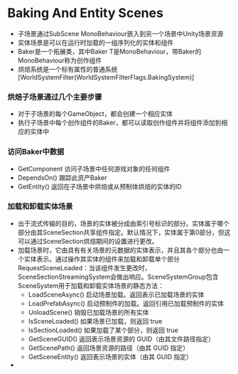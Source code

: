 # Baking And Entity Scenes

- 子场景通过SubScene MonoBehaviour嵌入到另一个场景中Unity场景资源
- 实体场景是可以在运行时加载的一组序列化的实体和组件
- Baker是一个拓展类，其中Baker<T> T是MonoBehaviour，带Baker的MonoBehaviour称为创作组件
- 烘焙系统是一个标有属性的普通系统[WorldSystemFilter(WorldSystemFilterFlags.BakingSystem)]

### 烘焙子场景通过几个主要步骤
- 对于子场景的每个GameObject，都会创建一个相应实体
- 执行子场景中每个创作组件的Baker，都可以读取创作组件并将组件添加到相应的实体中

### 访问Baker中数据
- GetComponent<T> 访问子场景中任何游戏对象的任何组件
- DependsOn() 跟踪此资产Baker
- GetEntity() 返回在子场景中烘焙或从预制体烘焙的实体的ID

### 加载和卸载实体场景
- 出于流式传输的目的，场景的实体被分成由索引号标识的部分。实体属于哪个部分由其SceneSection共享组件指定。默认情况下，实体属于第0部分，但这可以通过SceneSection烘焙期间的设置进行更改。
- 加载场景时，它由具有有关场景的元数据的实体表示，并且其各个部分也由一个实体表示。通过操作其实体的组件来加载和卸载单个部分RequestSceneLoaded：当该组件发生更改时，SceneSectionStreamingSystem会做出响应。SceneSystemGroup包含SceneSystem用于加载和卸载实体场景的静态方法：
	+ LoadSceneAsync() 启动场景加载。返回表示已加载场景的实体
	+ LoadPrefabAsync() 启动预制件的加载。返回引用已加载预制件的实体
	+ UnloadScene() 销毁已加载场景的所有实体
	+ IsSceneLoaded() 如果场景已加载，则返回 true
	+ IsSectionLoaded() 如果加载了某个部分，则返回 true
	+ GetSceneGUID() 返回表示场景资源的 GUID（由其文件路径指定）
	+ GetScenePath() 返回场景资源的路径（由其 GUID 指定）
	+ GetSceneEntity() 返回表示场景的实体（由其 GUID 指定）
-